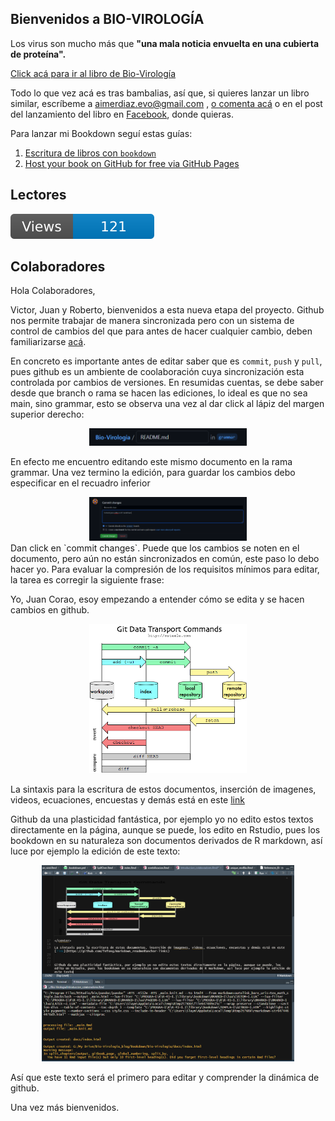 ## Bienvenidos a BIO-VIROLOGÍA 

Los virus son mucho más que **"una mala noticia envuelta en una cubierta de proteína".**

[Click acá para ir al libro de Bio-Virología](https://aimergdiaz.github.io/Bio-Virologia/)

Todo lo que vez acá es tras bambalias, así que, si quieres lanzar un libro similar, escríbeme a aimerdiaz.evo@gmail.com , [o comenta acá](https://github.com/AimerGDiaz/Bio-Virologia/discussions/10) o en el post del lanzamiento del libro en [Facebook](https://www.facebook.com/BioViral/posts/257203693073614), donde quieras. 


Para lanzar mi Bookdown seguí estas guías: 

1. [Escritura de libros con `bookdown`](https://rubenfcasal.github.io/post/intro-bookdown/ )
2. [Host your book on GitHub for free via GitHub Pages](https://bookdown.org/yihui/bookdown/github.html)


## Lectores 

[![Image of Viewers](https://github.com/AimerGDiaz/Viewers/blob/master/svg/409164432/badge.svg)](https://github.com/AimerGDiaz/Viewers/blob/master/readme/409164432/week.md)


## Colaboradores 

Hola Colaboradores,

Victor, Juan y Roberto, bienvenidos a esta nueva etapa del proyecto. Github nos permite trabajar de manera sincronizada pero con un sistema de control de cambios del que para antes de hacer cualquier cambio, deben familiarizarse [acá](https://stackoverflow.com/questions/2745076/what-are-the-differences-between-git-commit-and-git-push). 

En concreto es importante antes de editar saber que es `commit`, `push` y `pull`, pues github es un ambiente de coolaboración cuya sincronización esta controlada por cambios de versiones. En resumidas cuentas, se debe saber desde que branch o rama se hacen las ediciones, lo ideal es que no sea main, sino grammar, esto se observa una vez al dar click al lápiz del margen superior derecho: 

<center>
<img src="figures/Capture.PNG" width="50%"/>
</center>

En efecto me encuentro editando este mismo documento en la rama grammar. Una vez termino la edición, para guardar los cambios debo especificar en el recuadro inferior 
<center>
<img src="figures/committing.PNG" width="50%"/>
</center>
Dan click en `commit changes`. Puede que los cambios se noten en el documento, pero aún no están sincronizados en común, este paso lo debo hacer yo. Para evaluar la compresión de los requisitos mínimos para editar, la tarea es corregir la siguiente frase:

Yo, Juan Corao, esoy empezando a entender cómo se edita y se hacen cambios en github.

<center>
<img src="figures/MgaV9.png" width="50%"/>
</center>

La sintaxis para la escritura de estos documentos, inserción de imagenes, videos, ecuaciones, encuestas y demás está en este [link](https://github.com/fefong/markdown_readme#anchor-links)

Github da una plasticidad fantástica, por ejemplo yo no edito estos textos directamente en la página, aunque se puede, los edito en Rstudio, pues los bookdown en su naturaleza son documentos derivados de R markdown, así luce por ejemplo la edición de este texto:

<!--![R markdown](figures/bookdown.PNG){width="80%"} -->
<center>
<img src="figures/bookdown.PNG" width="80%"/>
</center>

Así que este texto será el primero para editar y comprender la dinámica de github.

Una vez más bienvenidos.
